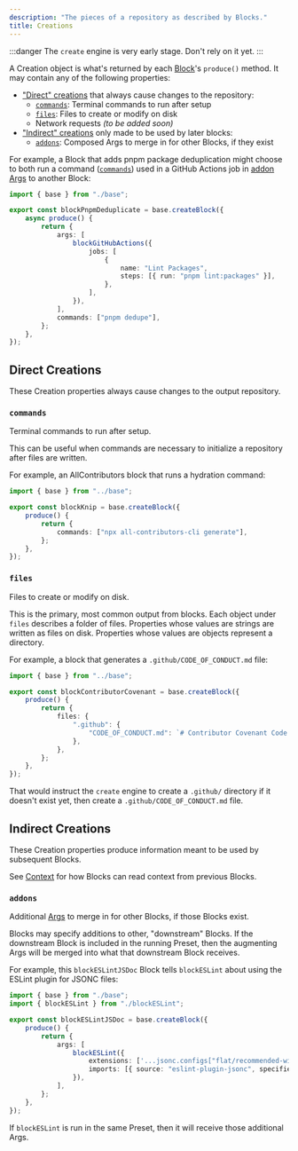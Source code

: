 ```yaml
---
description: "The pieces of a repository as described by Blocks."
title: Creations
---
```


:::danger
The `create` engine is very early stage.
Don't rely on it yet.
:::

A Creation object is what's returned by each [Block](../about/blocks)'s `produce()` method.
It may contain any of the following properties:

- ["Direct" creations](#direct-creations) that always cause changes to the repository:
  - [`commands`](#commands): Terminal commands to run after setup
  - [`files`](#files): Files to create or modify on disk
  - Network requests _(to be added soon)_
- ["Indirect" creations](#indirect-creations) only made to be used by later blocks:
  - [`addons`](#addons): Composed Args to merge in for other Blocks, if they exist

For example, a Block that adds pnpm package deduplication might choose to both run a command ([`commands`](#commands)) used in a GitHub Actions job in [addon Args](#addons) to another Block:

```ts
import { base } from "./base";

export const blockPnpmDeduplicate = base.createBlock({
	async produce() {
		return {
			args: [
				blockGitHubActions({
					jobs: [
						{
							name: "Lint Packages",
							steps: [{ run: "pnpm lint:packages" }],
						},
					],
				}),
			],
			commands: ["pnpm dedupe"],
		};
	},
});
```

## Direct Creations

These Creation properties always cause changes to the output repository.

### `commands`

Terminal commands to run after setup.

This can be useful when commands are necessary to initialize a repository after files are written.

For example, an AllContributors block that runs a hydration command:

```ts
import { base } from "../base";

export const blockKnip = base.createBlock({
	produce() {
		return {
			commands: ["npx all-contributors-cli generate"],
		};
	},
});
```

### `files`

Files to create or modify on disk.

This is the primary, most common output from blocks.
Each object under `files` describes a folder of files.
Properties whose values are strings are written as files on disk.
Properties whose values are objects represent a directory.

For example, a block that generates a `.github/CODE_OF_CONDUCT.md` file:

```ts
import { base } from "../base";

export const blockContributorCovenant = base.createBlock({
	produce() {
		return {
			files: {
				".github": {
					"CODE_OF_CONDUCT.md": `# Contributor Covenant Code of Conduct \n ...`,
				},
			},
		};
	},
});
```

That would instruct the `create` engine to create a `.github/` directory if it doesn't exist yet, then create a `.github/CODE_OF_CONDUCT.md` file.

## Indirect Creations

These Creation properties produce information meant to be used by subsequent Blocks.

See [Context](./contexts) for how Blocks can read context from previous Blocks.

### `addons`

Additional [Args](../concepts/blocks#args) to merge in for other Blocks, if those Blocks exist.

Blocks may specify additions to other, "downstream" Blocks.
If the downstream Block is included in the running Preset, then the augmenting Args will be merged into what that downstream Block receives.

For example, this `blockESLintJSDoc` Block tells `blockESLint` about using the ESLint plugin for JSONC files:

```ts
import { base } from "./base";
import { blockESLint } from "./blockESLint";

export const blockESLintJSDoc = base.createBlock({
	produce() {
		return {
			args: [
				blockESLint({
					extensions: ['...jsonc.configs["flat/recommended-with-json"]'],
					imports: [{ source: "eslint-plugin-jsonc", specifier: "jsonc" }],
				}),
			],
		};
	},
});
```

If `blockESLint` is run in the same Preset, then it will receive those additional Args.

